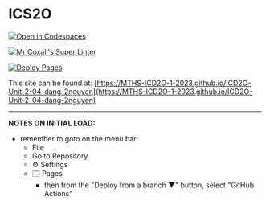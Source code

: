 # ICS2O

[![Open in Codespaces](https://classroom.github.com/assets/launch-codespace-7f7980b617ed060a017424585567c406b6ee15c891e84e1186181d67ecf80aa0.svg)](https://classroom.github.com/open-in-codespaces?assignment_repo_id=14413786)

[![Mr Coxall's Super Linter](https://github.com/MTHS-ICD2O-1-2023/ICD2O-Unit-2-04-dang-2nguyen/workflows/Mr%20Coxall's%20Super%20Linter/badge.svg)](https://github.com/MTHS-ICD2O-1-2023/ICD2O-Unit-2-04-dang-2nguyen/actions)

[![Deploy Pages](https://github.com/MTHS-ICD2O-1-2023/ICD2O-Unit-2-04-dang-2nguyen/workflows/Deploy%20Pages/badge.svg)](https://github.com/MTHS-ICD2O-1-2023/ICD2O-Unit-2-04-dang-2nguyen/actions)

This site can be found at: [https://MTHS-ICD2O-1-2023.github.io/ICD2O-Unit-2-04-dang-2nguyen](https://MTHS-ICD2O-1-2023.github.io/ICD2O-Unit-2-04-dang-2nguyen)

---

**NOTES ON INITIAL LOAD:**
- remember to goto on the menu bar:
  - File
  - Go to Repository
  - ⚙ Settings
  - 🗔 Pages
    - then from the "Deploy from a branch ▼" button, select "GitHub Actions"
